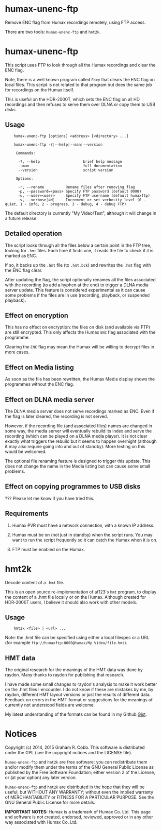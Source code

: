 # humax-unenc-ftp

Remove ENC flag from Humax recordings remotely, using FTP access.

There are two tools: `humax-unenc-ftp` and `hmt2k`.

# humax-unenc-ftp

This script uses FTP to look through all the Humax recordings and clear the ENC
flag.

Note, there is a well known program called `Foxy` that clears the ENC flag on
local files.  This script is not related to that program but does the same job
for recordings on the Humax itself.

This is useful on the HDR-2000T, which sets the ENC flag on all HD recordings
and then refuses to serve them over DLNA or copy them to USB disks.

## Usage
```
    humax-unenc-ftp [options] <address> [<directory> ...]

    humax-unenc-ftp -?|--help|--man|--version

     Commands:

      -?, --help                    brief help message
      --man                         full documentation
      --version                     script version

     Options:

      -r, --rename          Rename files after removing flag
      -p, --password=<pass> Specify FTP password (default 0000)
      -u, --user=<user>     Specify FTP username (default humaxftp)
      -v, --verbose[=N]     Increment or set verbosity level (0 - quiet, 1 - info, 2 - progress, 3 - debug, 4 - debug FTP)
```

The default directory is currently "My Video/Test", although it will change in
a future release.

## Detailed operation

The script looks through all the files below a certain point in the FTP tree,
looking for `.hmt` files.  Each time it finds one, it reads the file to check
if it is marked as ENC.

If so, it backs up the `.hmt` file (to `.hmt.bck`) and rewrites the `.hmt` flag
with the ENC flag clear.

After updating the flag, the script optionally renames all the files associated
with the recording (to add a hyphen at the end) to trigger a DLNA media server
update.  This feature is considered experimental as it can cause some problems
if the files are in use (recording, playback, or suspended playback).

## Effect on encryption

This has no effect on encryption: the files on disk (and available via FTP) are
still encrypted. This only affects the Humax `ENC` flag associated with the
programme.

Clearing the `ENC` flag may mean the Humax will be willing to decrypt files in
more cases.

## Effect on Media listing

As soon as the file has been rewritten, the Humax Media display shows the
programmes without the ENC flag.

## Effect on DLNA media server

The DLNA media server does not serve recordings marked as ENC.  Even if the flag
is later cleared, the recording is not served.

However, if the recording file (and associated files) names are changed in some
way, the media server will eventually rebuild its index and serve the recording
(which can be played on a DLNA media player). It is not clear exactly what
triggers the rebuild but it seems to happen overnight (although it may also
require going into and out of standby).  More testing on this would be welcomed.

The optional file renaming feature is designed to trigger this update. This
does not change the name in the Media listing but can cause some small problems.

## Effect on copying programmes to USB disks

??? Please let me know if you have tried this.

## Requirements

1. Humax PVR must have a network connection, with a known IP address.

2. Humax must be on (not just in standby) when the script runs.
You may want to run the script frequently so it can catch the Humax
when it is on.

3. FTP must be enabled on the Humax.

# hmt2k

Decode content of a `.hmt` file.

This is an open source re-implementation of af123's `hmt` program, to
display the content of a .hmt file locally or on the Humax. Although
created for HDR-2000T users, I believe it should also work with other
models.

## Usage
```
    hmt2k <file> | <url> ...

```

Note: the .hmt file can be specified using either a local filespec or a URL
(for example `ftp://humaxftp:0000@humax/My Video/file.hmt`).

## HMT data

The original research for the meanings of the HMT data was done by raydon.
Many thanks to raydon for publishing that research.

I have made some small changes to raydon's analysis to make it work better
on the .hmt files I encounter.  I do not know if these are mistakes by me,
by raydon, different HMT layout versions or just the results of different
data.  Feedback on errors in the HMT format or suggestions for the meanings
of currently not understood fields are welcome.

My latest understanding of the formats can be found in my Github [Gist](https://gist.github.com/GrahamCobb/0e8c854eb75e5b00f353).

# Notices
Copyright (c) 2014, 2015 Graham R. Cobb.
This software is distributed under the GPL (see the copyright notices and the
LICENSE file).

`humax-unenc-ftp` and `hmt2k` are free software; you can redistribute them
and/or modify them under the terms of the GNU General Public License as
published by the Free Software Foundation; either version 2 of the License,
or (at your option) any later version.

`humax-unenc-ftp` and `hmt2k` are distributed in the hope that they will be
useful, but WITHOUT ANY WARRANTY; without even the implied warranty of
MERCHANTABILITY or FITNESS FOR A PARTICULAR PURPOSE.  See the
GNU General Public License for more details.

**IMPORTANT NOTES:** Humax is a trademark of Humax Co. Ltd.
This page and software is not created, endorsed, reviewed, approved or in any
other way associated with Humax Co. Ltd.

